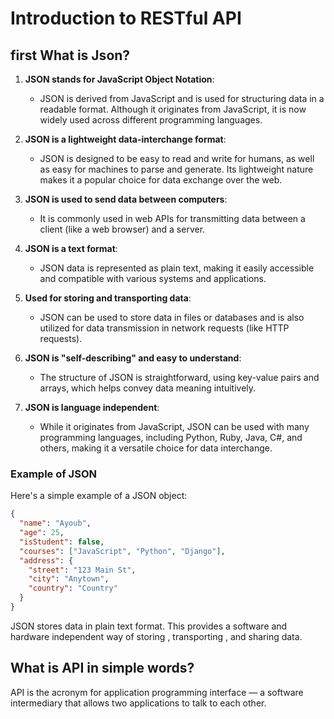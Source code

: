 #  Introduction to RESTful API
## first What is Json?
1. **JSON stands for JavaScript Object Notation**:  
   - JSON is derived from JavaScript and is used for structuring data in a readable format. Although it originates from JavaScript, it is now widely used across different programming languages.

2. **JSON is a lightweight data-interchange format**:  
   - JSON is designed to be easy to read and write for humans, as well as easy for machines to parse and generate. Its lightweight nature makes it a popular choice for data exchange over the web.

3. **JSON is used to send data between computers**:  
   - It is commonly used in web APIs for transmitting data between a client (like a web browser) and a server.

4. **JSON is a text format**:  
   - JSON data is represented as plain text, making it easily accessible and compatible with various systems and applications.

5. **Used for storing and transporting data**:  
   - JSON can be used to store data in files or databases and is also utilized for data transmission in network requests (like HTTP requests).

6. **JSON is "self-describing" and easy to understand**:  
   - The structure of JSON is straightforward, using key-value pairs and arrays, which helps convey data meaning intuitively.

7. **JSON is language independent**:  
   - While it originates from JavaScript, JSON can be used with many programming languages, including Python, Ruby, Java, C#, and others, making it a versatile choice for data interchange.

### Example of JSON

Here's a simple example of a JSON object:

```json
{
  "name": "Ayoub",
  "age": 25,
  "isStudent": false,
  "courses": ["JavaScript", "Python", "Django"],
  "address": {
    "street": "123 Main St",
    "city": "Anytown",
    "country": "Country"
  }
}
```
JSON stores data in plain text format. This provides a software and hardware independent way of storing , transporting , and sharing data. 

##  What is API in simple words?
API is the acronym for application programming interface — a software intermediary that allows two applications to talk to each other.
